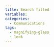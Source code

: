 ```yaml
---
title: Search filled
variables:
categories:
  - Communications
tags:
  - magnifying-glass
  - look
---
```

